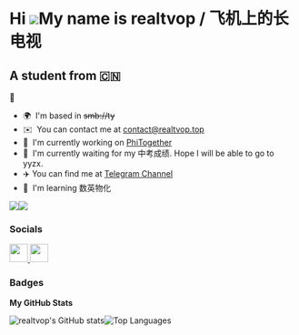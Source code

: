 Hi ![](https://user-images.githubusercontent.com/18350557/176309783-0785949b-9127-417c-8b55-ab5a4333674e.gif)My name is realtvop / 飞机上的长电视
==========================================================================================================================================

A student from 🇨🇳
----------------



* 🌍  I'm based in ~~smb://ty~~
* ✉️  You can contact me at [contact@realtvop.top](mailto:contact@realtvop.top)
* 🚀  I'm currently working on [PhiTogether](http://phitogether.fun)
* 🚀  I'm currently waiting for my 中考成绩. Hope I will be able to go to yyzx.
* ✈️ You can find me at [Telegram Channel](https://t.me/realtvop)
* 🧠  I'm learning 数英物化

<a href="https://www.github.com/realtvop" target="_blank" rel="noreferrer"><img
src="https://img.shields.io/github/followers/realtvop?logo=github&style=for-the-badge&color=0891b2&labelColor=1c1917" /></a><a href="https://www.x.com/realtvop" target="_blank" rel="noreferrer"><img
src="https://img.shields.io/twitter/follow/realtvop?logo=twitter&style=for-the-badge&color=0891b2&labelColor=1c1917"
/></a>

### Socials

<p align="left"> <a href="https://www.github.com/realtvop" target="_blank" rel="noreferrer"> <picture> <source media="(prefers-color-scheme: dark)" srcset="https://raw.githubusercontent.com/danielcranney/readme-generator/main/public/icons/socials/github-dark.svg" /> <source media="(prefers-color-scheme: light)" srcset="https://raw.githubusercontent.com/danielcranney/readme-generator/main/public/icons/socials/github.svg" /> <img src="https://raw.githubusercontent.com/danielcranney/readme-generator/main/public/icons/socials/github.svg" width="32" height="32" /> </picture> </a> <a href="https://www.x.com/realtvop" target="_blank" rel="noreferrer"> <picture> <source media="(prefers-color-scheme: dark)" srcset="https://raw.githubusercontent.com/danielcranney/readme-generator/main/public/icons/socials/twitter-dark.svg" /> <source media="(prefers-color-scheme: light)" srcset="https://raw.githubusercontent.com/danielcranney/readme-generator/main/public/icons/socials/twitter.svg" /> <img src="https://raw.githubusercontent.com/danielcranney/readme-generator/main/public/icons/socials/twitter.svg" width="32" height="32" /> </picture> </a></p>

### Badges

<b>My GitHub Stats</b>

<div style="display: flex;">
  <img src="https://github-readme-stats.vercel.app/api?username=realtvop&show_icons=true&hide=&count_private=true&title_color=0891b2&text_color=ffffff&icon_color=0891b2&bg_color=1c1917&hide_border=true&show_icons=true" alt="realtvop's GitHub stats" />

  <img src="https://github-readme-stats.vercel.app/api/top-langs/?username=Yuameshi&layout=compact&show_icons=true&count_private=true&title_color=0891b2&text_color=ffffff&icon_color=0891b2&bg_color=1c1917&hide_border=true&show_icons=true&custom_title=Top%20%Languages&langs_count=8" alt="Top Languages" />
</div>
